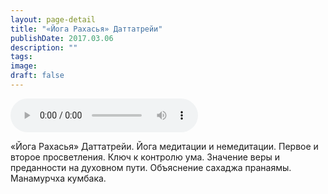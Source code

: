 ```yaml
---
layout: page-detail
title: "«Йога Рахасья» Даттатрейи"
publishDate: 2017.03.06
description: ""
tags:
image:
draft: false
---
```


<audio title="2017.03.06 - «Йога Рахасья» Даттатрейи.mp3" src="https://filer-api.advayta.org/v1.0/public/files/74275" controls=""></audio>

 «Йога Рахасья» Даттатрейи. Йога медитации и немедитации. Первое и второе просветления. Ключ к контролю ума. Значение веры и преданности на духовном пути. Объяснение сахаджа пранаямы. Манамурчха кумбака. 

  

